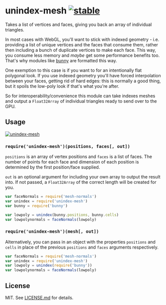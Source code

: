 # unindex-mesh [![stable](http://hughsk.github.io/stability-badges/dist/stable.svg)](http://github.com/hughsk/stability-badges) #

Takes a list of vertices and faces, giving you back an array of individual
triangles.

In most cases with WebGL, you'll want to stick with indexed geometry - i.e.
providing a list of unique vertices and the faces that consume them, rather
then including a bunch of duplicate vertices to make each face. This way,
you consume less memory and *maybe* get some performance benefits too. That's
why modules like [bunny](http://npmjs.org/package/bunny) are formatted this
way.

One exemption to this case is if you want to for an intentionally flat
polygonal look. If you use indexed geometry you'll have forced interpolation
between your faces, getting rid of hard edges: this is normally a good thing,
but it spoils the low-poly look if that's what you're after.

So for interoperability/convenience this module can take indexes meshes and
output a `Float32Array` of individual triangles ready to send over to the GPU.

## Usage ##

[![unindex-mesh](https://nodei.co/npm/unindex-mesh.png?mini=true)](https://nodei.co/npm/unindex-mesh)

### `require('unindex-mesh')(positions, faces[, out])` ###

`positions` is an array of vertex positions and `faces` is a list of faces. The
number of points for each face and dimension of each position is determined by
the first position/face supplied.

`out` is an optional argument for including your own array to output the
result into. If not passed, a `Float32Array` of the correct length will
be created for you.

``` javascript
var faceNormals = require('mesh-normals')
var unindex = require('unindex-mesh')
var bunny = require('bunny')

var lowpoly = unindex(bunny.positions, bunny.cells)
var lowpolynormals = faceNormals(lowpoly)
```

### `require('unindex-mesh')(mesh[, out])`

Alternatively, you can pass in an object with the properties `positions` and
`cells` in place of the previous `positions` and `faces` arguments respectively.

``` javascript
var faceNormals = require('mesh-normals')
var unindex = require('unindex-mesh')
var lowpoly = unindex(require('bunny'))
var lowpolynormals = faceNormals(lowpoly)
```

## License ##

MIT. See [LICENSE.md](http://github.com/hughsk/unindex-mesh/blob/master/LICENSE.md) for details.
